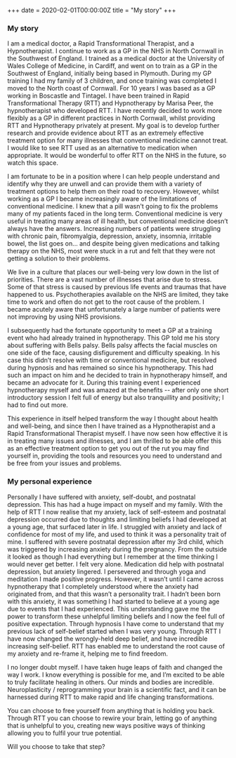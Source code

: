 +++
date = 2020-02-01T00:00:00Z
title = "My story"
+++

### My story

I am a medical doctor, a Rapid Transformational Therapist, and a Hypnotherapist. I continue to work as a GP in the NHS in North Cornwall in the Southwest of England. I trained as a medical doctor at the University of Wales College of Medicine, in Cardiff, and went on to train as a GP in the Southwest of England, initially being based in Plymouth. During my GP training I had my family of 3 children, and once training was completed I moved to the North coast of Cornwall. For 10 years I was based as a GP working in Boscastle and Tintagel. I have been trained in Rapid Transformational Therapy (RTT) and Hypnotherapy by Marisa Peer, the hypnotherapist who developed RTT. I have recently decided to work more flexibly as a GP in different practices in North Cornwall, whilst providing RTT and Hypnotherapy privately at present. My goal is to develop further research and provide evidence about RTT as an extremely effective treatment option for many illnesses that conventional medicine cannot treat. I would like to see RTT used as an alternative to medication when appropriate. It would be wonderful to offer RTT on the NHS in the future, so watch this space.

I am fortunate to be in a position where I can help people understand and identify why they are unwell and can provide them with a variety of treatment options to help them on their road to recovery. However, whilst working as a GP I became increasingly aware of the limitations of conventional medicine. I knew that a pill wasn't going to fix the problems many of my patients faced in the long term. Conventional medicine is very useful in treating many areas of ill health, but conventional medicine doesn’t always have the answers. Increasing numbers of patients were struggling with chronic pain, fibromyalgia, depression, anxiety, insomnia, irritable bowel, the list goes on… and despite being given medications and talking therapy on the NHS, most were stuck in a rut and felt that they were not getting a solution to their problems.

We live in a culture that places our well-being very low down in the list of priorities. There are a vast number of illnesses that arise due to stress. Some of that stress is caused by previous life events and traumas that have happened to us. Psychotherapies available on the NHS are limited, they take time to work and often do not get to the root cause of the problem. I became acutely aware that unfortunately a large number of patients were not improving by using NHS provisions. 

I subsequently had the fortunate opportunity to meet a GP at a training event who had already trained in hypnotherapy. This GP told me his story about suffering with Bells palsy. Bells palsy affects the facial muscles on one side of the face, causing disfigurement and difficulty speaking. In his case this didn’t resolve with time or conventional medicine, but resolved during hypnosis and has remained so since his hypnotherapy. This had such an impact on him and he decided to train in hypnotherapy himself, and became an advocate for it. During this training event I experienced hypnotherapy myself and was amazed at the benefits -- after only one short introductory session I felt full of energy but also tranquillity and positivity; I had to find out more.

This experience in itself helped transform the way I thought about health and well-being, and since then I have trained as a Hypnotherapist and a Rapid Transformational Therapist myself. I have now seen how effective it is in treating many issues and illnesses, and I am thrilled to be able offer this as an effective treatment option to get you out of the rut you may find yourself in, providing the tools and resources you need to understand and be free from your issues and problems.

### My personal experience

Personally I have suffered with anxiety, self-doubt, and postnatal depression. This has had a huge impact on myself and my family. With the help of RTT I now realise that my anxiety, lack of self-esteem and postnatal depression occurred due to thoughts and limiting beliefs I had developed at a young age, that surfaced later in life. I struggled with anxiety and lack of confidence for most of my life, and used to think it was a personality trait of mine. I suffered with severe postnatal depression after my 3rd child, which was triggered by increasing anxiety during the pregnancy. From the outside it looked as though I had everything but I remember at the time thinking I would never get better. I felt very alone. Medication did help with postnatal depression, but anxiety lingered. I persevered and through yoga and meditation I made positive progress. However, it wasn’t until I came across hypnotherapy that I completely understood where the anxiety had originated from, and that this wasn’t a personality trait. I hadn’t been born with this anxiety, it was something I had started to believe at a young age due to events that I had experienced. This understanding gave me the power to transform these unhelpful limiting beliefs and I now the feel full of positive expectation. Through hypnosis I have come to understand that my previous lack of self-belief started when I was very young. Through RTT I have now changed the wrongly-held deep belief, and have incredible increasing self-belief. RTT has enabled me to understand the root cause of my anxiety and re-frame it, helping me to find freedom.

I no longer doubt myself. I have taken huge leaps of faith and changed the way I work. I know everything is possible for me, and I’m excited to be able to truly facilitate healing in others. Our minds and bodies are incredible. Neuroplasticity / reprogramming your brain is a scientific fact, and it can be harnessed during RTT to make rapid and life changing transformations.

You can choose to free yourself from anything that is holding you back. Through RTT you can choose to rewire your brain, letting go of anything that is unhelpful to you, creating new ways positive ways of thinking allowing you to fulfil your true potential. 

Will you choose to take that step?